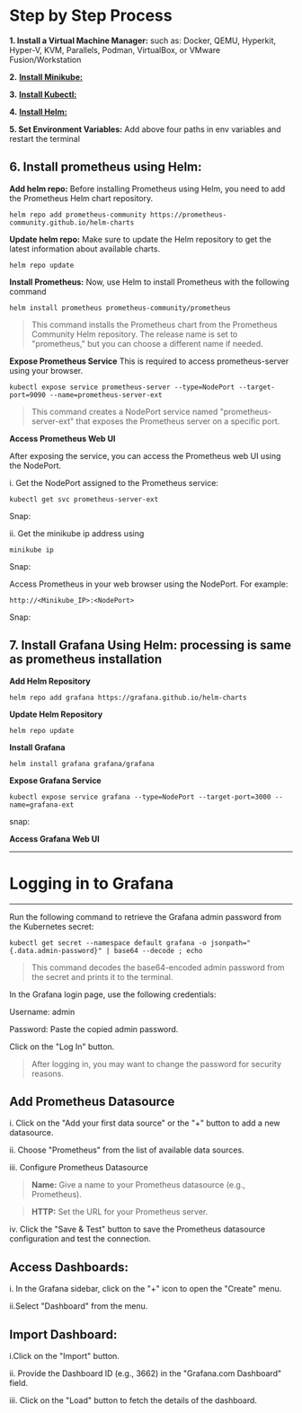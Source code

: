 # Step by Step Process

**1. Install a Virtual Machine Manager:** such as: Docker, QEMU, Hyperkit, Hyper-V, KVM, Parallels, Podman, VirtualBox, or VMware Fusion/Workstation

**2.** [**Install Minikube:**](https://bit.ly/38bLcJy)

**3.** [**Install Kubectl:**](https://bit.ly/32bSI2Z)

**4.** [**Install Helm:**](https://github.com/helm/helm/releases)

**5. Set Environment Variables:** Add above four paths in env variables and restart the terminal


**6. Install prometheus using Helm:** 
---
 **Add helm repo:** Before installing Prometheus using Helm, you need to add the Prometheus Helm chart repository.

 `helm repo add prometheus-community https://prometheus-community.github.io/helm-charts`

 **Update helm repo:** Make sure to update the Helm repository to get the latest information about available charts.
  
  `helm repo update`
  
  **Install Prometheus:** Now, use Helm to install Prometheus with the following command
  
  `helm install prometheus prometheus-community/prometheus`
  
  >This command installs the Prometheus chart from the Prometheus Community Helm repository. The release name is set to "prometheus," but you can choose a different name if needed.
  
  **Expose Prometheus Service**
  This is required to access prometheus-server using your browser.
  
  `kubectl expose service prometheus-server --type=NodePort --target-port=9090 --name=prometheus-server-ext`
  
  >This command creates a NodePort service named "prometheus-server-ext" that exposes the Prometheus server on a specific port.
  
  **Access Prometheus Web UI**
  
  After exposing the service, you can access the Prometheus web UI using the NodePort.
  
  i. Get the NodePort assigned to the Prometheus service:
  
  `kubectl get svc prometheus-server-ext`
  
  Snap:
  
  ii. Get the minikube ip address using
  
  `minikube ip`
  
  Snap:
  
  Access Prometheus in your web browser using the NodePort. For example:
  
  `http://<Minikube_IP>:<NodePort>`
  
  Snap:


**7. Install Grafana Using Helm:** processing is same as prometheus installation
---
**Add Helm Repository**

`helm repo add grafana https://grafana.github.io/helm-charts`

**Update Helm Repository**

`helm repo update`

**Install Grafana**

`helm install grafana grafana/grafana`

**Expose Grafana Service**

`kubectl expose service grafana --type=NodePort --target-port=3000 --name=grafana-ext`

snap:

**Access Grafana Web UI**


****
# Logging in to Grafana
---

Run the following command to retrieve the Grafana admin password from the Kubernetes secret:

`kubectl get secret --namespace default grafana -o jsonpath="{.data.admin-password}" | base64 --decode ; echo`

>This command decodes the base64-encoded admin password from the secret and prints it to the terminal.

In the Grafana login page, use the following credentials:

Username: admin

Password: Paste the copied admin password.

Click on the "Log In" button.

>After logging in, you may want to change the password for security reasons.

**Add Prometheus Datasource**
---
i. Click on the "Add your first data source" or the "+" button to add a new datasource.

ii. Choose "Prometheus" from the list of available data sources.

iii. Configure Prometheus Datasource

>**Name:** Give a name to your Prometheus datasource (e.g., Prometheus).

>**HTTP:** Set the URL for your Prometheus server. 

iv. Click the "Save & Test" button to save the Prometheus datasource configuration and test the connection.

**Access Dashboards:**
---
i. In the Grafana sidebar, click on the "+" icon to open the "Create" menu.

ii.Select "Dashboard" from the menu.

**Import Dashboard:**
---

i.Click on the "Import" button.

ii. Provide the Dashboard ID (e.g., 3662) in the "Grafana.com Dashboard" field.

iii. Click on the "Load" button to fetch the details of the dashboard.








